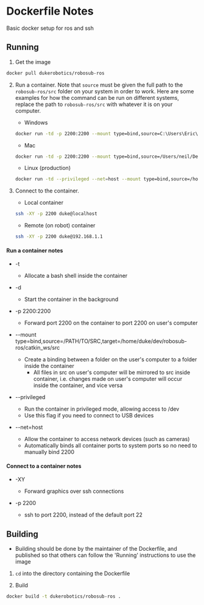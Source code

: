 # Dockerfile Notes

Basic docker setup for ros and ssh

## Running

1. Get the image
```bash
docker pull dukerobotics/robosub-ros
```

2. Run a container. Note that `source` must be given the full path to the `robosub-ros/src` folder on your system in order to work. Here are some examples for how the command can be run on different systems, replace the path to `robosub-ros/src` with whatever it is on your computer.
    * Windows
    ```bash
    docker run -td -p 2200:2200 --mount type=bind,source=C:\Users\Eric\Documents\Robotics\CS,target=/home/duke/dev/robosub-ros/src  dukerobotics/robosub-ros
    ```

    * Mac
    ```bash
    docker run -td -p 2200:2200 --mount type=bind,source=/Users/neil/Desktop/Code/robosub-ros/src,target=/home/duke/dev/robosub-ros/catkin_ws/src  dukerobotics/robosub-ros
    ```

    * Linux (production)
    ```bash
    docker run -td --privileged --net=host --mount type=bind,source=/home/robot/robosub-ros/src,target=/home/duke/dev/robosub-ros/catkin_ws/src  dukerobotics/robosub-ros
    ```

3. Connect to the container. 
    * Local container
    ```bash
    ssh -XY -p 2200 duke@localhost
    ```
    * Remote (on robot) container 
    ```bash
    ssh -XY -p 2200 duke@192.168.1.1
    ```

#### Run a container notes
* -t
  * Allocate a bash shell inside the container

* -d
  * Start the container in the background

* -p 2200:2200
  * Forward port 2200 on the container to port 2200 on user's computer

* --mount type=bind,source=/PATH/TO/SRC,target=/home/duke/dev/robosub-ros/catkin_ws/src
  * Create a binding between a folder on the user's computer to a folder inside the container
    * All files in src on user's computer will be mirrored to src inside container, i.e. changes made on user's computer will occur inside the container, and vice versa

* --privileged
  * Run the container in privileged mode, allowing access to /dev
  * Use this flag if you need to connect to USB devices

* --net=host
    * Allow the container to access network devices (such as cameras)
    * Automatically binds all container ports to system ports so no need to manually bind 2200


#### Connect to a container notes
* -XY
  * Forward graphics over ssh connections

* -p 2200
  * ssh to port 2200, instead of the default port 22
  
## Building

- Building should be done by the maintainer of the Dockerfile, and published so that others can follow the 'Running' instructions to use the image

1. ```cd``` into the directory containing the Dockerfile

2. Build
```bash
docker build -t dukerobotics/robosub-ros .
```


